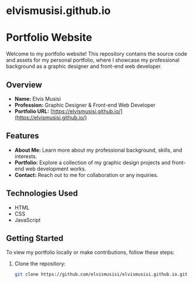 # elvismusisi.github.io
# Portfolio Website

Welcome to my portfolio website! This repository contains the source code and assets for my personal portfolio, where I showcase my professional background as a graphic designer and front-end web developer.

## Overview

- **Name:** Elvis Musisi
- **Profession:** Graphic Designer & Front-end Web Developer
- **Portfolio URL:** [https://elvismusisi.github.io/](https://elvismusisi.github.io/)

## Features

- **About Me:** Learn more about my professional background, skills, and interests.
- **Portfolio:** Explore a collection of my graphic design projects and front-end web development works.
- **Contact:** Reach out to me for collaboration or any inquiries.

## Technologies Used

- HTML
- CSS
- JavaScript

## Getting Started

To view my portfolio locally or make contributions, follow these steps:

1. Clone the repository:

   ```bash
   git clone https://github.com/elvismusisi/elvismusisi.github.io.git
